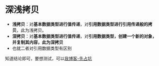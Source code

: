 # 深浅拷贝

- **浅拷贝**：对**基本数据类型进行值传递**，对**引用数据类型进行引用传递般的拷贝**，此为浅拷贝。
- **深拷贝**：对**基本数据类型进行值传递**，对**引用数据类型，创建一个新的对象，并复制其内容，此为深拷贝**
- 也就二者对引用数据类型有区别


知道结论即可，要想测试，可以[我博客-先占坑]()

